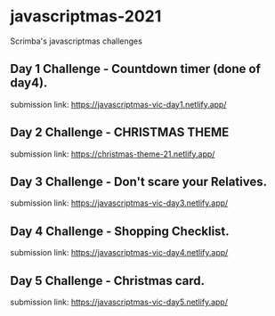 # javascriptmas-2021
Scrimba's javascriptmas challenges
## Day 1 Challenge - Countdown timer (done of day4).
submission link: 
 https://javascriptmas-vic-day1.netlify.app/

## Day 2 Challenge - CHRISTMAS THEME
submission link: https://christmas-theme-21.netlify.app/

## Day 3 Challenge - Don't scare your Relatives.
submission link: 
 https://javascriptmas-vic-day3.netlify.app/
## Day 4 Challenge - Shopping Checklist.
submission link: 
 https://javascriptmas-vic-day4.netlify.app/
## Day 5 Challenge - Christmas card.
submission link: 
 https://javascriptmas-vic-day5.netlify.app/
